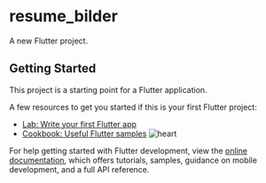 # resume_bilder

A new Flutter project.

## Getting Started

This project is a starting point for a Flutter application.

A few resources to get you started if this is your first Flutter project:

- [Lab: Write your first Flutter app](https://docs.flutter.dev/get-started/codelab)
- [Cookbook: Useful Flutter samples](https://docs.flutter.dev/cookbook)
  ![heart](https://github.com/yashpal4390/resume_bilder/assets/138545274/506e3d14-cb86-40e6-b8ef-a6eb016b965c)

For help getting started with Flutter development, view the
[online documentation](https://docs.flutter.dev/), which offers tutorials,
samples, guidance on mobile development, and a full API reference.
